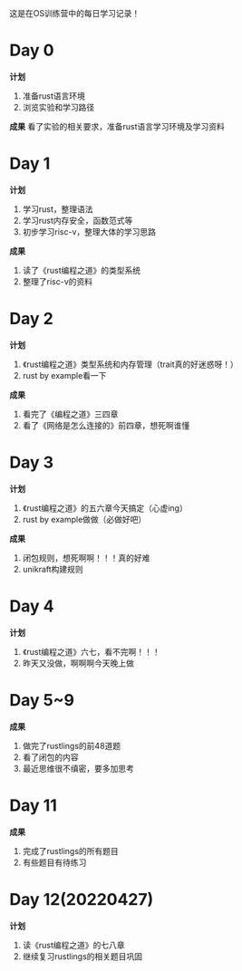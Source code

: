 这是在OS训练营中的每日学习记录！
# Day 0
**计划**
1. 准备rust语言环境
2. 浏览实验和学习路径

**成果** 
看了实验的相关要求，准备rust语言学习环境及学习资料

# Day 1
**计划**
1. 学习rust，整理语法
2. 学习rust内存安全，函数范式等
3. 初步学习risc-v，整理大体的学习思路

**成果**
1. 读了《rust编程之道》的类型系统
2. 整理了risc-v的资料

# Day 2
**计划**
1. 《rust编程之道》类型系统和内存管理（trait真的好迷惑呀！）
2. rust by example看一下

**成果**
1. 看完了《编程之道》三四章
2. 看了《网络是怎么连接的》前四章，想死啊谁懂

# Day 3
**计划**
1. 《rust编程之道》的五六章今天搞定（心虚ing）
2. rust by example做做（必做好吧）

**成果**
1. 闭包规则，想死啊啊！！！真的好难
2. unikraft构建规则
 
# Day 4
**计划**
1. 《rust编程之道》六七，看不完啊！！！
2. 昨天又没做，啊啊啊今天晚上做

# Day 5~9
**成果**
1. 做完了rustlings的前48道题
2. 看了闭包的内容
3. 最近思维很不缜密，要多加思考


# Day 11
**成果**
1. 完成了rustlings的所有题目
2. 有些题目有待练习
# Day 12(20220427)
**计划**
1. 读《rust编程之道》的七八章
2. 继续复习rustlings的相关题目巩固





